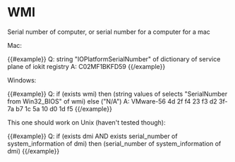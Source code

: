 # WMI

Serial number of computer, or serial number for a computer for a mac

Mac:

{{#example}}
Q: string "IOPlatformSerialNumber" of dictionary of service plane of iokit registry
A: C02MF1BKFD59
{{/example}}

Windows:

{{#example}}
Q: if (exists wmi) then (string values of selects "SerialNumber from Win32_BIOS" of wmi) else ("N/A")
A: VMware-56 4d 2f f4 23 f3 d2 3f-7a b7 1c 5a 10 d0 1d f5
{{/example}}

This one should work on Unix (haven't tested though):

{{#example}}
Q: if (exists dmi AND exists serial_number of system_information of dmi) then (serial_number of system_information of dmi)
{{/example}}
